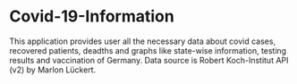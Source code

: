 # Covid-19-Information
This application provides user all the necessary data about covid cases, recovered patients, deadths and graphs like state-wise information, testing results and vaccination of Germany. Data source is Robert Koch-Institut API (v2) by Marlon Lückert.
